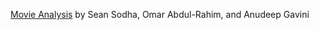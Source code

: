 [Movie Analysis](https://github.com/Deep14/Movies-Analysis) by Sean Sodha, Omar Abdul-Rahim, and Anudeep Gavini